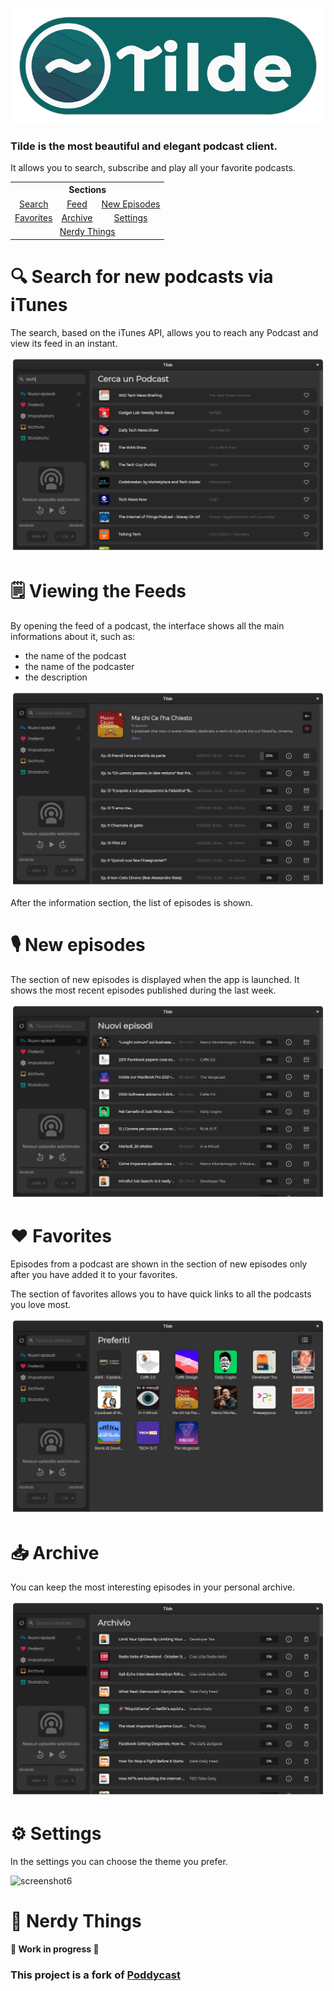 ![logo](images/logo_github.png)

### Tilde is the most beautiful and elegant podcast client.
It allows you to search, subscribe and play all your favorite podcasts.

<table>
  <tr>
    <th colspan="3">Sections</th>
  </tr>
  <tr>
    <td align="center"><a href="#search">Search</a></td>
    <td align="center"><a href="#feed">Feed</a></td>
    <td align="center"><a href="#new-episodes">New Episodes</a></td>
  </tr>
  <tr>
    <td align="center"><a href="#favorites">Favorites</a></td>
    <td align="center"><a href="#archive">Archive</a></td>
    <td align="center"><a href="#settings">Settings</a></td>
  </tr>
  <tr>
    <td colspan="3" align="center"><a href="#nerdy-things">Nerdy Things</a></td>
  </tr>
</table>

# 🔍 Search for new podcasts via iTunes <span id="search"></span>

The search, based on the iTunes API, allows you to reach any Podcast and view its feed in an instant.

![screenshot1](images/screenshots/dark6.png)

# 🗒️ Viewing the Feeds <span id="feed"></span>

By opening the feed of a podcast, the interface shows all the main informations about it, such as:

* the name of the podcast
* the name of the podcaster
* the description

![screenshot2](images/screenshots/dark7.png)

After the information section, the list of episodes is shown.

# 🎙️ New episodes <span id="new-episodes"></span>

The section of new episodes is displayed when the app is launched. It shows the most recent episodes published during the last week.

![screenshot3](images/screenshots/dark1.png)

# ❤️ Favorites <span id="favorites"></span>

Episodes from a podcast are shown in the section of new episodes only after you have added it to your favorites.

The section of favorites allows you to have quick links to all the podcasts you love most.

![screenshot4](images/screenshots/dark2.png)

# 📥 Archive <span id="archive"></span>

You can keep the most interesting episodes in your personal archive.

![screenshot5](images/screenshots/dark3.png)

# ⚙️ Settings <span id="settings"></span>

In the settings you can choose the theme you prefer.

![screenshot6](images/screenshots/theme.gif)

# 👾 Nerdy Things <span id="nerdy-things"><span>
  
**🚧 Work in progress 🚧**

### This project is a fork of [Poddycast](https://github.com/MrChuckomo/poddycast)
